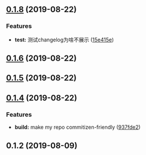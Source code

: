 ## [0.1.8](https://github.com/linwens/xueui-demo/compare/v0.1.6...v0.1.8) (2019-08-22)


### Features

* **test:** 测试changelog为啥不展示 ([15e415e](https://github.com/linwens/xueui-demo/commit/15e415e))



## [0.1.6](https://github.com/linwens/xueui-demo/compare/v0.1.5...v0.1.6) (2019-08-22)



## [0.1.5](https://github.com/linwens/xueui-demo/compare/v0.1.4...v0.1.5) (2019-08-22)



## [0.1.4](https://github.com/linwens/xueui-demo/compare/v0.1.2...v0.1.4) (2019-08-22)


### Features

* **build:** make my repo commitizen-friendly ([937fde2](https://github.com/linwens/xueui-demo/commit/937fde2))



## 0.1.2 (2019-08-09)



